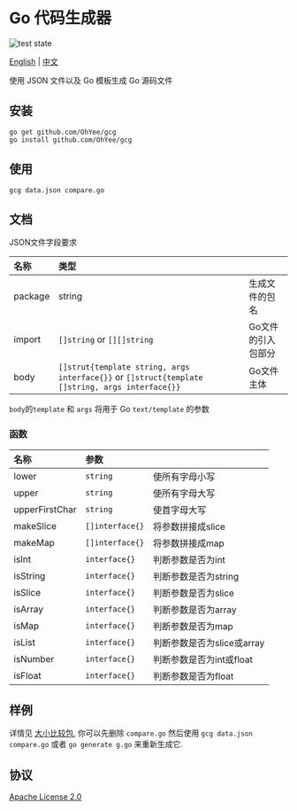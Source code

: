 # Go 代码生成器

![test state](https://github.com/OhYee/gcg/workflows/test/badge.svg)

[English](/README.md) | [中文](/README_CN.md)

使用 JSON 文件以及 Go 模板生成 Go 源码文件

## 安装

```
go get github.com/OhYee/gcg
go install github.com/OhYee/gcg
```

## 使用

```
gcg data.json compare.go
```

## 文档

JSON文件字段要求

|名称|类型||
|:---|:---|:---|
|package|string|生成文件的包名|
|import|`[]string` or `[][]string`|Go文件的引入包部分|
|body|`[]strut{template string, args interface{}}` or `[]struct{template []string, args interface{}}`|Go文件主体|

`body`的`template` 和 `args` 将用于 Go `text/template` 的参数

### 函数

|名称|参数||
|:---|:---|:---|
|lower|`string`|使所有字母小写|
|upper|`string`|使所有字母大写|
|upperFirstChar|`string`|使首字母大写|
|makeSlice|`[]interface{}`|将参数拼接成slice|
|makeMap|`[]interface{}`|将参数拼接成map|
|isInt|`interface{}`|判断参数是否为int|
|isString|`interface{}`|判断参数是否为string|
|isSlice|`interface{}`|判断参数是否为slice|
|isArray|`interface{}`|判断参数是否为array|
|isMap|`interface{}`|判断参数是否为map|
|isList|`interface{}`|判断参数是否为slice或array|
|isNumber|`interface{}`|判断参数是否为int或float|
|isFloat|`interface{}`|判断参数是否为float|

## 样例

详情见 [大小比较包](https://github.com/OhYee/gcg/tree/master/example/compare), 你可以先删除 `compare.go` 然后使用 `gcg data.json compare.go` 或者 `go generate g.go` 来重新生成它.

## 协议

[Apache License 2.0](/LICENSE)

